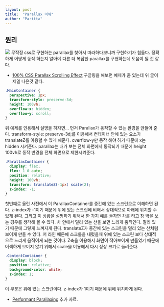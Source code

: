 ```yaml
---
layout: post
title:  "Parallax 이해"
author: "Paritta"
---
```

 
## 원리

<img src='https://developers.google.com/web/updates/images/2016/12/performant-parallaxing/parallax.jpg'>
무작정 css로 구현하는 parallax를 찾아서 따라하다보니까 구현하기가 힘들다. 정확하게 어떻게 동작 하는지 알아야 다른 더 복잡한 parallax를 구현하는데 도움이 될 것 같다.

- [100% CSS Parallax Scrolling Effect](https://www.okgrow.com/posts/css-only-parallax)
구글링을 해보면 예제가 좀 있는데 위 글이 제일 나은것 같다.

``` css
.MainContainer {
  perspective: 1px;
  transform-style: preserve-3d;
  height: 100vh;
  overflow-x: hidden;
  overflow-y: scroll;
}
```

위 예제를 인용해서 설명을 하자면...
먼저 Parallax가 동작할 수 있는 환경을 만들어 준다.
transform-style: preserve-3d;를 이용해서 컨테이너 안에 있는 요소가 translateZ를 이용할 수 있게 해준다.
overflow-y만 동작 해야 하기 때문에 x는 hidden 시켜준다.
parallax는 내가 보는 전체 화면에서 동작되기 때문에 height 100vh로 동작 반경을 전체 화면으로 제한시켜준다. 

``` css
.ParallaxContainer {
  display: flex;
  flex: 1 0 auto;
  position: relative;
  height: 100vh;
  transform: translateZ(-1px) scale(2);
  z-index: -1;
}
```

첫번째로 올린 사진에서 이 ParallaxContainer를 중간에 있는 스크린으로 이해하면 된다. z-index가 -1이기 때문에 위에 있는 스크린에 비해서 상대적으로 아래에 위치할 수 있게 된다. 그리고 이 상황을 설명하기 위해서 한 가지 예를 들자면 차를 타고 창 밖을 보는 경우를 생각해 볼 수 있다. 차 안에서 멀리 있는 산을 보면 느리게 움직인다. 멀리 있기 때문에 그렇게 느껴지게 된다. translateZ가 중간에 있는 스크린을 멀리 있는 산처럼 보이게 만들 수 있다. 저 라인 때문에 스크롤을 내렸을때 위에 있는 스크린 보다 상대적으로 느리게 움직이게 되는 것이다. Z축을 이용해서 화면이 작아보이게 만들었기 때문에 어색하게 보이지 않기 위해서 scale을 이용해서 다시 정상 크기로 돌려준다.

``` css
.ContentContainer {
  display: block;
  position: relative;
  background-color: white;
  z-index: 1;
}
```

이 부분은 위에 있는 스크린이다. z-index가 1이기 때문에 위에 위치하게 된다.

- [Performant Parallaxing](https://developers.google.com/web/updates/2016/12/performant-parallaxing)
추가 자료.
   


